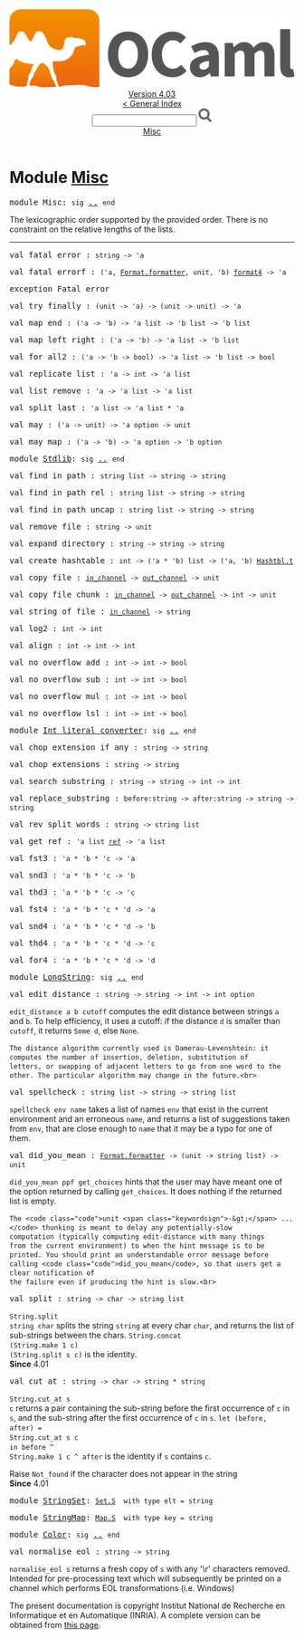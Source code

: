 <!-- ((! set title API !)) ((! set documentation !)) ((! set api !)) ((! set nobreadcrumb !)) -->
<div class="api"><header><nav class="toc brand"><a class="brand" href="https://ocaml.org/"><img src="colour-logo-gray.svg" class="svg" alt="OCaml"></a></nav><nav class="toc"><div class="toc_version"><a href="/docs" id="version-select">Version 4.03</a></div><a href="index.html">&lt; General Index</a><div class="api_search"><input type="text" name="apisearch" id="api_search" oninput="mySearch(false);" onkeypress="this.oninput();" onclick="this.oninput();" onpaste="this.oninput();">
<img src="search_icon.svg" alt="Search" class="svg" onclick="mySearch(false)"></div>
<div id="search_results"></div><div class="toc_title"><a href="#top">Misc</a></div><ul></ul></nav></header>

<h1>Module <a href="type_Misc.html">Misc</a></h1>

<pre><span class="keyword">module</span> Misc: <code class="code"><span class="keyword">sig</span></code> <a href="Misc.html">..</a> <code class="code"><span class="keyword">end</span></code></pre><div class="info module top">
The lexicographic order supported by the provided order.
        There is no constraint on the relative lengths of the lists.<br>
</div>
<hr width="100%">

<pre><span id="VALfatal_error"><span class="keyword">val</span> fatal_error</span> : <code class="type">string -&gt; 'a</code></pre>
<pre><span id="VALfatal_errorf"><span class="keyword">val</span> fatal_errorf</span> : <code class="type">('a, <a href="Format.html#TYPEformatter">Format.formatter</a>, unit, 'b) <a href="Pervasives.html#TYPEformat4">format4</a> -&gt; 'a</code></pre>
<pre><span id="EXCEPTIONFatal_error"><span class="keyword">exception</span> Fatal_error</span></pre>

<pre><span id="VALtry_finally"><span class="keyword">val</span> try_finally</span> : <code class="type">(unit -&gt; 'a) -&gt; (unit -&gt; unit) -&gt; 'a</code></pre>
<pre><span id="VALmap_end"><span class="keyword">val</span> map_end</span> : <code class="type">('a -&gt; 'b) -&gt; 'a list -&gt; 'b list -&gt; 'b list</code></pre>
<pre><span id="VALmap_left_right"><span class="keyword">val</span> map_left_right</span> : <code class="type">('a -&gt; 'b) -&gt; 'a list -&gt; 'b list</code></pre>
<pre><span id="VALfor_all2"><span class="keyword">val</span> for_all2</span> : <code class="type">('a -&gt; 'b -&gt; bool) -&gt; 'a list -&gt; 'b list -&gt; bool</code></pre>
<pre><span id="VALreplicate_list"><span class="keyword">val</span> replicate_list</span> : <code class="type">'a -&gt; int -&gt; 'a list</code></pre>
<pre><span id="VALlist_remove"><span class="keyword">val</span> list_remove</span> : <code class="type">'a -&gt; 'a list -&gt; 'a list</code></pre>
<pre><span id="VALsplit_last"><span class="keyword">val</span> split_last</span> : <code class="type">'a list -&gt; 'a list * 'a</code></pre>
<pre><span id="VALmay"><span class="keyword">val</span> may</span> : <code class="type">('a -&gt; unit) -&gt; 'a option -&gt; unit</code></pre>
<pre><span id="VALmay_map"><span class="keyword">val</span> may_map</span> : <code class="type">('a -&gt; 'b) -&gt; 'a option -&gt; 'b option</code></pre>
<pre><span class="keyword">module</span> <a href="Misc.Stdlib.html">Stdlib</a>: <code class="code"><span class="keyword">sig</span></code> <a href="Misc.Stdlib.html">..</a> <code class="code"><span class="keyword">end</span></code></pre>
<pre><span id="VALfind_in_path"><span class="keyword">val</span> find_in_path</span> : <code class="type">string list -&gt; string -&gt; string</code></pre>
<pre><span id="VALfind_in_path_rel"><span class="keyword">val</span> find_in_path_rel</span> : <code class="type">string list -&gt; string -&gt; string</code></pre>
<pre><span id="VALfind_in_path_uncap"><span class="keyword">val</span> find_in_path_uncap</span> : <code class="type">string list -&gt; string -&gt; string</code></pre>
<pre><span id="VALremove_file"><span class="keyword">val</span> remove_file</span> : <code class="type">string -&gt; unit</code></pre>
<pre><span id="VALexpand_directory"><span class="keyword">val</span> expand_directory</span> : <code class="type">string -&gt; string -&gt; string</code></pre>
<pre><span id="VALcreate_hashtable"><span class="keyword">val</span> create_hashtable</span> : <code class="type">int -&gt; ('a * 'b) list -&gt; ('a, 'b) <a href="Hashtbl.html#TYPEt">Hashtbl.t</a></code></pre>
<pre><span id="VALcopy_file"><span class="keyword">val</span> copy_file</span> : <code class="type"><a href="Pervasives.html#TYPEin_channel">in_channel</a> -&gt; <a href="Pervasives.html#TYPEout_channel">out_channel</a> -&gt; unit</code></pre>
<pre><span id="VALcopy_file_chunk"><span class="keyword">val</span> copy_file_chunk</span> : <code class="type"><a href="Pervasives.html#TYPEin_channel">in_channel</a> -&gt; <a href="Pervasives.html#TYPEout_channel">out_channel</a> -&gt; int -&gt; unit</code></pre>
<pre><span id="VALstring_of_file"><span class="keyword">val</span> string_of_file</span> : <code class="type"><a href="Pervasives.html#TYPEin_channel">in_channel</a> -&gt; string</code></pre>
<pre><span id="VALlog2"><span class="keyword">val</span> log2</span> : <code class="type">int -&gt; int</code></pre>
<pre><span id="VALalign"><span class="keyword">val</span> align</span> : <code class="type">int -&gt; int -&gt; int</code></pre>
<pre><span id="VALno_overflow_add"><span class="keyword">val</span> no_overflow_add</span> : <code class="type">int -&gt; int -&gt; bool</code></pre>
<pre><span id="VALno_overflow_sub"><span class="keyword">val</span> no_overflow_sub</span> : <code class="type">int -&gt; int -&gt; bool</code></pre>
<pre><span id="VALno_overflow_mul"><span class="keyword">val</span> no_overflow_mul</span> : <code class="type">int -&gt; int -&gt; bool</code></pre>
<pre><span id="VALno_overflow_lsl"><span class="keyword">val</span> no_overflow_lsl</span> : <code class="type">int -&gt; int -&gt; bool</code></pre>
<pre><span class="keyword">module</span> <a href="Misc.Int_literal_converter.html">Int_literal_converter</a>: <code class="code"><span class="keyword">sig</span></code> <a href="Misc.Int_literal_converter.html">..</a> <code class="code"><span class="keyword">end</span></code></pre>
<pre><span id="VALchop_extension_if_any"><span class="keyword">val</span> chop_extension_if_any</span> : <code class="type">string -&gt; string</code></pre>
<pre><span id="VALchop_extensions"><span class="keyword">val</span> chop_extensions</span> : <code class="type">string -&gt; string</code></pre>
<pre><span id="VALsearch_substring"><span class="keyword">val</span> search_substring</span> : <code class="type">string -&gt; string -&gt; int -&gt; int</code></pre>
<pre><span id="VALreplace_substring"><span class="keyword">val</span> replace_substring</span> : <code class="type">before:string -&gt; after:string -&gt; string -&gt; string</code></pre>
<pre><span id="VALrev_split_words"><span class="keyword">val</span> rev_split_words</span> : <code class="type">string -&gt; string list</code></pre>
<pre><span id="VALget_ref"><span class="keyword">val</span> get_ref</span> : <code class="type">'a list <a href="Pervasives.html#TYPEref">ref</a> -&gt; 'a list</code></pre>
<pre><span id="VALfst3"><span class="keyword">val</span> fst3</span> : <code class="type">'a * 'b * 'c -&gt; 'a</code></pre>
<pre><span id="VALsnd3"><span class="keyword">val</span> snd3</span> : <code class="type">'a * 'b * 'c -&gt; 'b</code></pre>
<pre><span id="VALthd3"><span class="keyword">val</span> thd3</span> : <code class="type">'a * 'b * 'c -&gt; 'c</code></pre>
<pre><span id="VALfst4"><span class="keyword">val</span> fst4</span> : <code class="type">'a * 'b * 'c * 'd -&gt; 'a</code></pre>
<pre><span id="VALsnd4"><span class="keyword">val</span> snd4</span> : <code class="type">'a * 'b * 'c * 'd -&gt; 'b</code></pre>
<pre><span id="VALthd4"><span class="keyword">val</span> thd4</span> : <code class="type">'a * 'b * 'c * 'd -&gt; 'c</code></pre>
<pre><span id="VALfor4"><span class="keyword">val</span> for4</span> : <code class="type">'a * 'b * 'c * 'd -&gt; 'd</code></pre>
<pre><span class="keyword">module</span> <a href="Misc.LongString.html">LongString</a>: <code class="code"><span class="keyword">sig</span></code> <a href="Misc.LongString.html">..</a> <code class="code"><span class="keyword">end</span></code></pre>
<pre><span id="VALedit_distance"><span class="keyword">val</span> edit_distance</span> : <code class="type">string -&gt; string -&gt; int -&gt; int option</code></pre><div class="info ">
<code class="code">edit_distance a b cutoff</code> computes the edit distance between
    strings <code class="code">a</code> and <code class="code">b</code>. To help efficiency, it uses a cutoff: if the
    distance <code class="code">d</code> is smaller than <code class="code">cutoff</code>, it returns <code class="code"><span class="constructor">Some</span> d</code>, else
    <code class="code"><span class="constructor">None</span></code>.
<p>

    The distance algorithm currently used is Damerau-Levenshtein: it
    computes the number of insertion, deletion, substitution of
    letters, or swapping of adjacent letters to go from one word to the
    other. The particular algorithm may change in the future.<br>
</p></div>

<pre><span id="VALspellcheck"><span class="keyword">val</span> spellcheck</span> : <code class="type">string list -&gt; string -&gt; string list</code></pre><div class="info ">
<code class="code">spellcheck env name</code> takes a list of names <code class="code">env</code> that exist in
    the current environment and an erroneous <code class="code">name</code>, and returns a
    list of suggestions taken from <code class="code">env</code>, that are close enough to
    <code class="code">name</code> that it may be a typo for one of them.<br>
</div>

<pre><span id="VALdid_you_mean"><span class="keyword">val</span> did_you_mean</span> : <code class="type"><a href="Format.html#TYPEformatter">Format.formatter</a> -&gt; (unit -&gt; string list) -&gt; unit</code></pre><div class="info ">
<code class="code">did_you_mean ppf get_choices</code> hints that the user may have meant
    one of the option returned by calling <code class="code">get_choices</code>. It does nothing
    if the returned list is empty.
<p>

    The <code class="code">unit <span class="keywordsign">-&gt;</span> ...</code> thunking is meant to delay any potentially-slow
    computation (typically computing edit-distance with many things
    from the current environment) to when the hint message is to be
    printed. You should print an understandable error message before
    calling <code class="code">did_you_mean</code>, so that users get a clear notification of
    the failure even if producing the hint is slow.<br>
</p></div>

<pre><span id="VALsplit"><span class="keyword">val</span> split</span> : <code class="type">string -&gt; char -&gt; string list</code></pre><div class="info ">
<code class="code"><span class="constructor">String</span>.split string char</code> splits the string <code class="code">string</code> at every char
    <code class="code">char</code>, and returns the list of sub-strings between the chars.
    <code class="code"><span class="constructor">String</span>.concat (<span class="constructor">String</span>.make 1 c) (<span class="constructor">String</span>.split s c)</code> is the identity.<br>
<b>Since</b> 4.01<br>
</div>

<pre><span id="VALcut_at"><span class="keyword">val</span> cut_at</span> : <code class="type">string -&gt; char -&gt; string * string</code></pre><div class="info ">
<code class="code"><span class="constructor">String</span>.cut_at s c</code> returns a pair containing the sub-string before
   the first occurrence of <code class="code">c</code> in <code class="code">s</code>, and the sub-string after the
   first occurrence of <code class="code">c</code> in <code class="code">s</code>.
   <code class="code"><span class="keyword">let</span> (before, after) = <span class="constructor">String</span>.cut_at s c <span class="keyword">in</span>
    before ^ <span class="constructor">String</span>.make 1 c ^ after</code> is the identity if <code class="code">s</code> contains <code class="code">c</code>.
<p>

   Raise <code class="code"><span class="constructor">Not_found</span></code> if the character does not appear in the string<br>
<b>Since</b> 4.01<br>
</p></div>

<pre><span class="keyword">module</span> <a href="Misc.StringSet.html">StringSet</a>: <code class="type"><a href="Set.S.html">Set.S</a></code><code class="type">  with type elt = string</code></pre>
<pre><span class="keyword">module</span> <a href="Misc.StringMap.html">StringMap</a>: <code class="type"><a href="Map.S.html">Map.S</a></code><code class="type">  with type key = string</code></pre>
<pre><span class="keyword">module</span> <a href="Misc.Color.html">Color</a>: <code class="code"><span class="keyword">sig</span></code> <a href="Misc.Color.html">..</a> <code class="code"><span class="keyword">end</span></code></pre>
<pre><span id="VALnormalise_eol"><span class="keyword">val</span> normalise_eol</span> : <code class="type">string -&gt; string</code></pre><div class="info ">
<code class="code">normalise_eol s</code> returns a fresh copy of <code class="code">s</code> with any '\r' characters
   removed. Intended for pre-processing text which will subsequently be printed
   on a channel which performs EOL transformations (i.e. Windows)<br>
</div>
<div class="copyright">The present documentation is copyright Institut National de Recherche en Informatique et en Automatique (INRIA). A complete version can be obtained from <a href="http://caml.inria.fr/pub/docs/manual-ocaml/">this page</a>.</div></div>